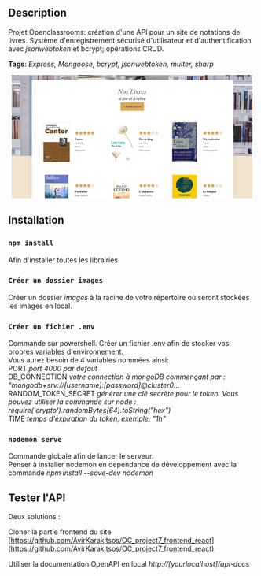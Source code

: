 ## Description

Projet Openclassrooms: création d'une API pour un site de notations de livres. Système d'enregistrement sécurisé d'utilisateur et d'authentification avec *jsonwebtoken* et bcrypt; opérations CRUD.

**Tags**: *Express, Mongoose, bcrypt, jsonwebtoken, multer, sharp*

<p align="center">
  <img src="./assets/project7.png" alt="Illustration du site">
</p>

## Installation

### `npm install`

Afin d'installer toutes les librairies


### `Créer un dossier images`

Créer un dossier *images* à la racine de votre répertoire où seront stockées les images en local.

### `Créer un fichier .env`

Commande sur powershell. Créer un fichier .env afin de stocker vos propres variables d'environnement.  
Vous aurez besoin de 4 variables nommées ainsi:  
PORT *port 4000 par défaut*  
DB_CONNECTION *votre connection à mongoDB commençant par : "mongodb+srv://\[username]:\[password]@cluster0...*  
RANDOM_TOKEN_SECRET *générer une clé secrète pour le token. Vous pouvez utiliser la commande sur node : require('crypto').randomBytes(64).toString("hex")*  
TIME *temps d'expiration du token, exemple: "1h"*

### `nodemon serve`

Commande globale afin de lancer le serveur.  
Penser à installer nodemon en dependance de développement avec la commande *npm install --save-dev nodemon*

## Tester l'API

Deux solutions :

Cloner la partie frontend du site [https://github.com/AvirKarakitsos/OC_project7_frontend_react](https://github.com/AvirKarakitsos/OC_project7_frontend_react)

Utiliser la documentation OpenAPI en local *http://\[yourlocalhost]/api-docs* 

